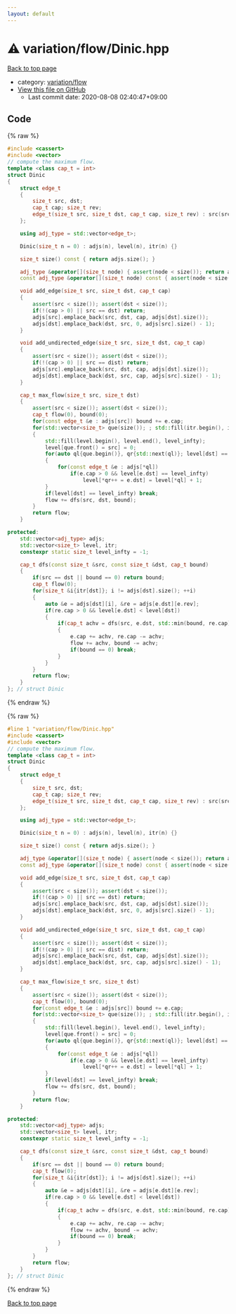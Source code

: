 ```yaml
---
layout: default
---
```


<!-- mathjax config similar to math.stackexchange -->
<script type="text/javascript" async
  src="https://cdnjs.cloudflare.com/ajax/libs/mathjax/2.7.5/MathJax.js?config=TeX-MML-AM_CHTML">
</script>
<script type="text/x-mathjax-config">
  MathJax.Hub.Config({
    TeX: { equationNumbers: { autoNumber: "AMS" }},
    tex2jax: {
      inlineMath: [ ['$','$'] ],
      processEscapes: true
    },
    "HTML-CSS": { matchFontHeight: false },
    displayAlign: "left",
    displayIndent: "2em"
  });
</script>

<script type="text/javascript" src="https://cdnjs.cloudflare.com/ajax/libs/jquery/3.4.1/jquery.min.js"></script>
<script src="https://cdn.jsdelivr.net/npm/jquery-balloon-js@1.1.2/jquery.balloon.min.js" integrity="sha256-ZEYs9VrgAeNuPvs15E39OsyOJaIkXEEt10fzxJ20+2I=" crossorigin="anonymous"></script>
<script type="text/javascript" src="../../../assets/js/copy-button.js"></script>
<link rel="stylesheet" href="../../../assets/css/copy-button.css" />


# :warning: variation/flow/Dinic.hpp

<a href="../../../index.html">Back to top page</a>

* category: <a href="../../../index.html#0b46cfa7c37bdbd50ef33fa005a2319c">variation/flow</a>
* <a href="{{ site.github.repository_url }}/blob/master/variation/flow/Dinic.hpp">View this file on GitHub</a>
    - Last commit date: 2020-08-08 02:40:47+09:00




## Code

<a id="unbundled"></a>
{% raw %}
```cpp
#include <cassert>
#include <vector>
// compute the maximum flow.
template <class cap_t = int>
struct Dinic
{
    struct edge_t
    {
        size_t src, dst;
        cap_t cap; size_t rev;
        edge_t(size_t src, size_t dst, cap_t cap, size_t rev) : src(src), dst(dst), cap(cap), rev(rev) {}
    };

    using adj_type = std::vector<edge_t>;

    Dinic(size_t n = 0) : adjs(n), level(n), itr(n) {}

    size_t size() const { return adjs.size(); }

    adj_type &operator[](size_t node) { assert(node < size()); return adjs[node]; }
    const adj_type &operator[](size_t node) const { assert(node < size()); return adjs[node]; }

    void add_edge(size_t src, size_t dst, cap_t cap)
    {
        assert(src < size()); assert(dst < size());
        if(!(cap > 0) || src == dst) return;
        adjs[src].emplace_back(src, dst, cap, adjs[dst].size());
        adjs[dst].emplace_back(dst, src, 0, adjs[src].size() - 1);
    }

    void add_undirected_edge(size_t src, size_t dst, cap_t cap)
    {
        assert(src < size()); assert(dst < size());
        if(!(cap > 0) || src == dist) return;
        adjs[src].emplace_back(src, dst, cap, adjs[dst].size());
        adjs[dst].emplace_back(dst, src, cap, adjs[src].size() - 1);
    }

    cap_t max_flow(size_t src, size_t dst)
    {
        assert(src < size()); assert(dst < size());
        cap_t flow(0), bound(0);
        for(const edge_t &e : adjs[src]) bound += e.cap;
        for(std::vector<size_t> que(size()); ; std::fill(itr.begin(), itr.end(), 0))
        {
            std::fill(level.begin(), level.end(), level_infty);
            level[que.front() = src] = 0;
            for(auto ql{que.begin()}, qr{std::next(ql)}; level[dst] == level_infty && ql != qr; ++ql)
            {
                for(const edge_t &e : adjs[*ql])
                    if(e.cap > 0 && level[e.dst] == level_infty)
                        level[*qr++ = e.dst] = level[*ql] + 1;
            }
            if(level[dst] == level_infty) break;
            flow += dfs(src, dst, bound);
        }
        return flow;
    }

protected:
    std::vector<adj_type> adjs;
    std::vector<size_t> level, itr;
    constexpr static size_t level_infty = -1;

    cap_t dfs(const size_t &src, const size_t &dst, cap_t bound)
    {
        if(src == dst || bound == 0) return bound;
        cap_t flow(0);
        for(size_t &i{itr[dst]}; i != adjs[dst].size(); ++i)
        {
            auto &e = adjs[dst][i], &re = adjs[e.dst][e.rev];
            if(re.cap > 0 && level[e.dst] < level[dst])
            {
                if(cap_t achv = dfs(src, e.dst, std::min(bound, re.cap)); achv > 0)
                {
                    e.cap += achv, re.cap -= achv;
                    flow += achv, bound -= achv;
                    if(bound == 0) break;
                }
            }
        }
        return flow;
    }
}; // struct Dinic

```
{% endraw %}

<a id="bundled"></a>
{% raw %}
```cpp
#line 1 "variation/flow/Dinic.hpp"
#include <cassert>
#include <vector>
// compute the maximum flow.
template <class cap_t = int>
struct Dinic
{
    struct edge_t
    {
        size_t src, dst;
        cap_t cap; size_t rev;
        edge_t(size_t src, size_t dst, cap_t cap, size_t rev) : src(src), dst(dst), cap(cap), rev(rev) {}
    };

    using adj_type = std::vector<edge_t>;

    Dinic(size_t n = 0) : adjs(n), level(n), itr(n) {}

    size_t size() const { return adjs.size(); }

    adj_type &operator[](size_t node) { assert(node < size()); return adjs[node]; }
    const adj_type &operator[](size_t node) const { assert(node < size()); return adjs[node]; }

    void add_edge(size_t src, size_t dst, cap_t cap)
    {
        assert(src < size()); assert(dst < size());
        if(!(cap > 0) || src == dst) return;
        adjs[src].emplace_back(src, dst, cap, adjs[dst].size());
        adjs[dst].emplace_back(dst, src, 0, adjs[src].size() - 1);
    }

    void add_undirected_edge(size_t src, size_t dst, cap_t cap)
    {
        assert(src < size()); assert(dst < size());
        if(!(cap > 0) || src == dist) return;
        adjs[src].emplace_back(src, dst, cap, adjs[dst].size());
        adjs[dst].emplace_back(dst, src, cap, adjs[src].size() - 1);
    }

    cap_t max_flow(size_t src, size_t dst)
    {
        assert(src < size()); assert(dst < size());
        cap_t flow(0), bound(0);
        for(const edge_t &e : adjs[src]) bound += e.cap;
        for(std::vector<size_t> que(size()); ; std::fill(itr.begin(), itr.end(), 0))
        {
            std::fill(level.begin(), level.end(), level_infty);
            level[que.front() = src] = 0;
            for(auto ql{que.begin()}, qr{std::next(ql)}; level[dst] == level_infty && ql != qr; ++ql)
            {
                for(const edge_t &e : adjs[*ql])
                    if(e.cap > 0 && level[e.dst] == level_infty)
                        level[*qr++ = e.dst] = level[*ql] + 1;
            }
            if(level[dst] == level_infty) break;
            flow += dfs(src, dst, bound);
        }
        return flow;
    }

protected:
    std::vector<adj_type> adjs;
    std::vector<size_t> level, itr;
    constexpr static size_t level_infty = -1;

    cap_t dfs(const size_t &src, const size_t &dst, cap_t bound)
    {
        if(src == dst || bound == 0) return bound;
        cap_t flow(0);
        for(size_t &i{itr[dst]}; i != adjs[dst].size(); ++i)
        {
            auto &e = adjs[dst][i], &re = adjs[e.dst][e.rev];
            if(re.cap > 0 && level[e.dst] < level[dst])
            {
                if(cap_t achv = dfs(src, e.dst, std::min(bound, re.cap)); achv > 0)
                {
                    e.cap += achv, re.cap -= achv;
                    flow += achv, bound -= achv;
                    if(bound == 0) break;
                }
            }
        }
        return flow;
    }
}; // struct Dinic

```
{% endraw %}

<a href="../../../index.html">Back to top page</a>

